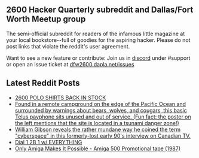 ## 2600 Hacker Quarterly subreddit and Dallas/Fort Worth Meetup group
The semi-official subreddit for readers of the infamous little magazine at your local bookstore--full of goodies for the aspiring hacker. Please do not post links that violate the reddit's user agreement.

Want to see a new feature or contribute: 
Join us in [discord](https://dfw2600.dapla.net/chat) under #support or open an issue ticket at [dfw2600.dapla.net/issues](https://dfw2600.dapla.net/issues)

## Latest Reddit Posts
<!-- BLOG-POST-LIST:START -->
- [2600 POLO SHIRTS BACK IN STOCK](https://2600.com/content/2600-polo-shirts-back-stock)
- [Found in a remote campground on the edge of the Pacific Ocean and surrounded by warnings about bears, wolves, and cougars, this basic Telus payphone sits unused and out of service. (Fun fact: the poster on the left mentions that the site is located in a tsunami danger zone!)](https://www.reddit.com/r/2600/comments/13vs69f/found_in_a_remote_campground_on_the_edge_of_the/)
- [William Gibson reveals the rather mundane way he coined the term "cyberspace" in this formerly-lost early 90's interview on Canadian TV.](https://www.reddit.com/r/2600/comments/13uu0tu/william_gibson_reveals_the_rather_mundane_way_he/)
- [Dial 1 2B 1 w/ EVERYTHING](https://www.reddit.com/r/2600/comments/13u7rwz/dial_1_2b_1_w_everything/)
- [Only Amiga Makes It Possible - Amiga 500 Promotional tape (1987)](https://www.reddit.com/r/2600/comments/13u74w0/only_amiga_makes_it_possible_amiga_500/)
<!-- BLOG-POST-LIST:END -->
